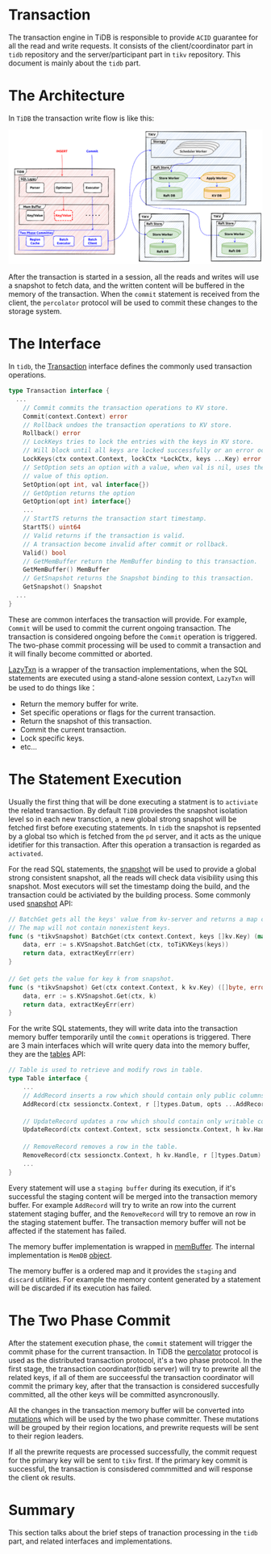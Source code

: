 # Transaction

The transaction engine in TiDB is responsible to provide `ACID` guarantee for all the read and write requests. It consists of the client/coordinator part in `tidb` repository and the server/participant part in `tikv` repository. This document is mainly about the `tidb` part.

# The Architecture

In `TiDB` the transaction write flow is like this:

![transaction-architecture](../img/transaction-architecture.png)

After the transaction is started in a session, all the reads and writes will use a snapshot to fetch data, and the written content will be buffered in the memory
of the transaction. When the `commit` statement is received from the client, the `percolator` protocol will be used to commit these changes to the storage system.

# The Interface

In `tidb`, the [Transaction](https://github.com/pingcap/tidb/blob/af70762cd52519f025daa5e869ba37465a7fb311/kv/kv.go#L181) interface defines the commonly used transaction operations.

```go
type Transaction interface {
  ...
	// Commit commits the transaction operations to KV store.
	Commit(context.Context) error
	// Rollback undoes the transaction operations to KV store.
	Rollback() error
	// LockKeys tries to lock the entries with the keys in KV store.
	// Will block until all keys are locked successfully or an error occurs.
	LockKeys(ctx context.Context, lockCtx *LockCtx, keys ...Key) error
	// SetOption sets an option with a value, when val is nil, uses the default
	// value of this option.
	SetOption(opt int, val interface{})
	// GetOption returns the option
	GetOption(opt int) interface{}
	...
	// StartTS returns the transaction start timestamp.
	StartTS() uint64
	// Valid returns if the transaction is valid.
	// A transaction become invalid after commit or rollback.
	Valid() bool
	// GetMemBuffer return the MemBuffer binding to this transaction.
	GetMemBuffer() MemBuffer
	// GetSnapshot returns the Snapshot binding to this transaction.
	GetSnapshot() Snapshot
  ...
}
```

These are common interfaces the transaction will provide. For example, `Commit` will be used to commit the current ongoing transaction. The transaction is considered ongoing before the `Commit` operation is triggered. The two-phase commit processing will be used to commit a transaction and it will finally become committed or aborted. 

[LazyTxn](https://github.com/pingcap/tidb/blob/af70762cd52519f025daa5e869ba37465a7fb311/session/txn.go#L50) is a wrapper of the transaction implementations, when the SQL statements are executed using a stand-alone session context, `LazyTxn` will be used to do things like：
- Return the memory buffer for write.
- Set specific operations or flags for the current transaction.
- Return the snapshot of this transaction.
- Commit the current transaction.
- Lock specific keys.
- etc...


# The Statement Execution

Usually the first thing that will be done executing a statment is to `activiate` the related transaction. By default `TiDB` proviedes the snapshot isolation level so in each new transction, a new global strong snapshot will be fetched first before executing statements. In `tidb` the snapshot is repsented by a global tso which is fetched from the `pd` server, and it acts as the unique idetifier for this transaction. After this operation a transaction is regarded as `activated`.

For the read SQL statements, the [snapshot](https://github.com/pingcap/tidb/blob/af70762cd52519f025daa5e869ba37465a7fb311/store/driver/txn/snapshot.go) will be used to provide a global strong consistent snapshot, all the reads will check data visibility using this snapshot. Most executors will set the timestamp doing the build, and the transaction could be activiated by the building process. Some commonly used [snapshot](https://github.com/pingcap/tidb/blob/af70762cd52519f025daa5e869ba37465a7fb311/store/driver/txn/snapshot.go#L40) API:

```go
// BatchGet gets all the keys' value from kv-server and returns a map contains key/value pairs.
// The map will not contain nonexistent keys.
func (s *tikvSnapshot) BatchGet(ctx context.Context, keys []kv.Key) (map[string][]byte, error) {
	data, err := s.KVSnapshot.BatchGet(ctx, toTiKVKeys(keys))
	return data, extractKeyErr(err)
}

// Get gets the value for key k from snapshot.
func (s *tikvSnapshot) Get(ctx context.Context, k kv.Key) ([]byte, error) {
	data, err := s.KVSnapshot.Get(ctx, k)
	return data, extractKeyErr(err)
}
```

For the write SQL statements, they will write data into the transaction memory buffer temporarily until the `commit` operations is triggered. There are 3 main interfaces which will write query data into the memory buffer, they are the [tables](https://github.com/pingcap/tidb/blob/af70762cd52519f025daa5e869ba37465a7fb311/table/table.go#L166) API:

```go
// Table is used to retrieve and modify rows in table.
type Table interface {
	...
	// AddRecord inserts a row which should contain only public columns
	AddRecord(ctx sessionctx.Context, r []types.Datum, opts ...AddRecordOption) (recordID kv.Handle, err error)

	// UpdateRecord updates a row which should contain only writable columns.
	UpdateRecord(ctx context.Context, sctx sessionctx.Context, h kv.Handle, currData, newData []types.Datum, touched []bool) error

	// RemoveRecord removes a row in the table.
	RemoveRecord(ctx sessionctx.Context, h kv.Handle, r []types.Datum) error
	...
}
```

Every statement will use a `staging buffer` during its execution, if it's successful the staging content will be merged into the transaction memory buffer. For example `AddRecord` will try to write an row into the current statement staging buffer, and the `RemoveRecord` will try to remove an row in the staging statement buffer. The transaction memory buffer will not be affected if the statement has failed.

The memory buffer implementation is wrapped in [memBuffer](https://github.com/pingcap/tidb/blob/af70762cd52519f025daa5e869ba37465a7fb311/store/driver/txn/unionstore_driver.go#L27). The internal implementation is `MemDB` [object](https://github.com/tikv/client-go/blob/4fc565e203a99400d0b080a25a93fb860b3b6fd6/internal/unionstore/memdb.go).

The memory buffer is a ordered map and it provides the `staging` and `discard` utilities. For example the memory content generated by a statement will be discarded if its execution has failed.


# The Two Phase Commit

After the statement execution phase, the `commit` statement will trigger the commit phase for the current transaction. In TiDB the [percolator](https://tikv.org/deep-dive/distributed-transaction/percolator/) protocol is used as the distributed transaction protocol, it's a two phase protocol. In the first stage, the transaction coordinator(tidb server) will try to prewrite all the related keys, if all of them are succeessful the transaction coordinator will commit the primary key, after that the transaction is considered succesfully committed, all the other keys will be committed asyncronouslly.

All the changes in the transaction memory buffer will be converted into [mutations](https://github.com/pingcap/kvproto/blob/dc1709169bb155de3bea6b28c871215387942994/proto/kvrpcpb.proto#L882) which will be used by the two phase committer. These mutations will be grouped by their region locations, and prewrite requests will be sent to their region leaders.

If all the prewrite requests are processed successfully, the commit request for the primary key will be sent to `tikv` first. If the primary key commit is successful, the transaction is consisdered commmitted and will response the client ok results.

# Summary

This section talks about the brief steps of tranaction processing in the `tidb` part, and related interfaces and implementations. 
